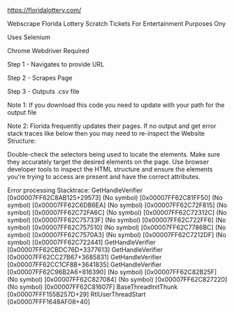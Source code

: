 https://floridalottery.com/

Webscrape Florida Lottery Scratch Tickets
For Entertainment Purposes Ony

Uses Selenium

Chrome Webdriver Required

Step 1 - Navigates to provide URL

Step 2 - Scrapes Page

Step 3 - Outputs .csv file


Note 1: If you download this code you need to update with your path for the output file

Note 2: Florida frequently updates their pages. If no output and get error stack traces like below then you may need to re-inspect the Website Structure:

Double-check the selectors being used to locate the elements. Make sure they accurately target the desired elements on the page.
Use browser developer tools to inspect the HTML structure and ensure the elements you're trying to access are present and have the correct attributes.




Error processing
Stacktrace:
	GetHandleVerifier [0x00007FF62C8AB125+29573]
	(No symbol) [0x00007FF62C81FF50]
	(No symbol) [0x00007FF62C6DB6EA]
	(No symbol) [0x00007FF62C72F815]
	(No symbol) [0x00007FF62C72FA6C]
	(No symbol) [0x00007FF62C72312C]
	(No symbol) [0x00007FF62C75733F]
	(No symbol) [0x00007FF62C722FF6]
	(No symbol) [0x00007FF62C757510]
	(No symbol) [0x00007FF62C7786BC]
	(No symbol) [0x00007FF62C7570A3]
	(No symbol) [0x00007FF62C7212DF]
	(No symbol) [0x00007FF62C722441]
	GetHandleVerifier [0x00007FF62CBDC76D+3377613]
	GetHandleVerifier [0x00007FF62CC27B67+3685831]
	GetHandleVerifier [0x00007FF62CC1CF8B+3641835]
	GetHandleVerifier [0x00007FF62C96B2A6+816390]
	(No symbol) [0x00007FF62C82B25F]
	(No symbol) [0x00007FF62C827084]
	(No symbol) [0x00007FF62C827220]
	(No symbol) [0x00007FF62C81607F]
	BaseThreadInitThunk [0x00007FFF155B257D+29]
	RtlUserThreadStart [0x00007FFF1648AF08+40]
